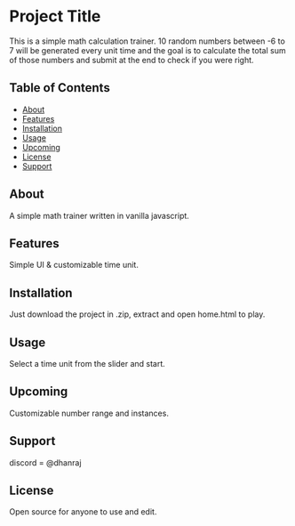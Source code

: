 # Project Title

This is a simple math calculation trainer. 10 random numbers between -6 to 7 will be generated every unit time and the goal is to calculate the total sum of those numbers and submit at the end to check if you were right.

## Table of Contents

- [About](#about)
- [Features](#features)
- [Installation](#installation)
- [Usage](#usage)
- [Upcoming](#upcoming)
- [License](#license)
- [Support](#support)

## About

A simple math trainer written in vanilla javascript.

## Features

Simple UI & customizable time unit.

## Installation

Just download the project in .zip, extract and open home.html to play.

## Usage

Select a time unit from the slider and start.

## Upcoming

Customizable number range and instances.

## Support
discord = @dhanraj

## License

Open source for anyone to use and edit.